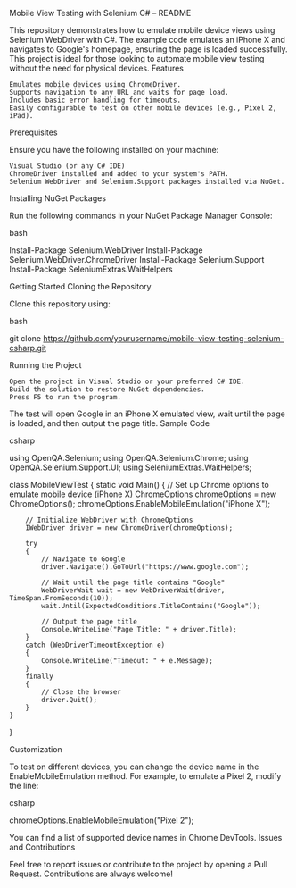 Mobile View Testing with Selenium C# – README

This repository demonstrates how to emulate mobile device views using Selenium WebDriver with C#. The example code emulates an iPhone X and navigates to Google's homepage, ensuring the page is loaded successfully. This project is ideal for those looking to automate mobile view testing without the need for physical devices.
Features

    Emulates mobile devices using ChromeDriver.
    Supports navigation to any URL and waits for page load.
    Includes basic error handling for timeouts.
    Easily configurable to test on other mobile devices (e.g., Pixel 2, iPad).

Prerequisites

Ensure you have the following installed on your machine:

    Visual Studio (or any C# IDE)
    ChromeDriver installed and added to your system's PATH.
    Selenium WebDriver and Selenium.Support packages installed via NuGet.

Installing NuGet Packages

Run the following commands in your NuGet Package Manager Console:

bash

Install-Package Selenium.WebDriver
Install-Package Selenium.WebDriver.ChromeDriver
Install-Package Selenium.Support
Install-Package SeleniumExtras.WaitHelpers

Getting Started
Cloning the Repository

Clone this repository using:

bash

git clone https://github.com/yourusername/mobile-view-testing-selenium-csharp.git

Running the Project

    Open the project in Visual Studio or your preferred C# IDE.
    Build the solution to restore NuGet dependencies.
    Press F5 to run the program.

The test will open Google in an iPhone X emulated view, wait until the page is loaded, and then output the page title.
Sample Code

csharp

using OpenQA.Selenium;
using OpenQA.Selenium.Chrome;
using OpenQA.Selenium.Support.UI;
using SeleniumExtras.WaitHelpers;

class MobileViewTest
{
    static void Main()
    {
        // Set up Chrome options to emulate mobile device (iPhone X)
        ChromeOptions chromeOptions = new ChromeOptions();
        chromeOptions.EnableMobileEmulation("iPhone X");

        // Initialize WebDriver with ChromeOptions
        IWebDriver driver = new ChromeDriver(chromeOptions);

        try
        {
            // Navigate to Google
            driver.Navigate().GoToUrl("https://www.google.com");

            // Wait until the page title contains "Google"
            WebDriverWait wait = new WebDriverWait(driver, TimeSpan.FromSeconds(10));
            wait.Until(ExpectedConditions.TitleContains("Google"));

            // Output the page title
            Console.WriteLine("Page Title: " + driver.Title);
        }
        catch (WebDriverTimeoutException e)
        {
            Console.WriteLine("Timeout: " + e.Message);
        }
        finally
        {
            // Close the browser
            driver.Quit();
        }
    }
}

Customization

To test on different devices, you can change the device name in the EnableMobileEmulation method. For example, to emulate a Pixel 2, modify the line:

csharp

chromeOptions.EnableMobileEmulation("Pixel 2");

You can find a list of supported device names in Chrome DevTools.
Issues and Contributions

Feel free to report issues or contribute to the project by opening a Pull Request. Contributions are always welcome!
